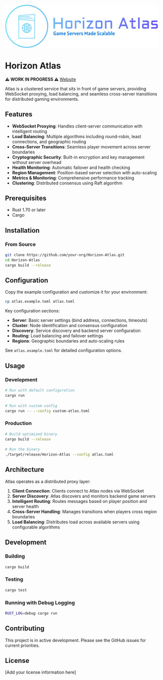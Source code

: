 ![logo-no-background](branding/logo-no-background.png)

# Horizon Atlas

**⚠️ WORK IN PROGRESS ⚠️** [Website](https://horizon.farbeyond.dev/atlas)

Atlas is a clustered service that sits in front of game servers, providing WebSocket proxying, load balancing, and seamless cross-server transitions for distributed gaming environments.

## Features

- **WebSocket Proxying**: Handles client-server communication with intelligent routing
- **Load Balancing**: Multiple algorithms including round-robin, least connections, and geographic routing
- **Cross-Server Transitions**: Seamless player movement across server boundaries
- **Cryptographic Security**: Built-in encryption and key management without server overhead
- **Health Monitoring**: Automatic failover and health checking
- **Region Management**: Position-based server selection with auto-scaling
- **Metrics & Monitoring**: Comprehensive performance tracking
- **Clustering**: Distributed consensus using Raft algorithm

## Prerequisites

- Rust 1.70 or later
- Cargo

## Installation

### From Source

```bash
git clone https://github.com/your-org/Horizon-Atlas.git
cd Horizon-Atlas
cargo build --release
```

## Configuration

Copy the example configuration and customize it for your environment:

```bash
cp atlas.example.toml atlas.toml
```

Key configuration sections:

- **Server**: Basic server settings (bind address, connections, timeouts)
- **Cluster**: Node identification and consensus configuration
- **Discovery**: Service discovery and backend server configuration
- **Routing**: Load balancing and failover settings
- **Regions**: Geographic boundaries and auto-scaling rules

See `atlas.example.toml` for detailed configuration options.

## Usage

### Development

```bash
# Run with default configuration
cargo run

# Run with custom config
cargo run -- --config custom-atlas.toml
```

### Production

```bash
# Build optimized binary
cargo build --release

# Run the binary
./target/release/Horizon-Atlas --config atlas.toml
```

## Architecture

Atlas operates as a distributed proxy layer:

1. **Client Connection**: Clients connect to Atlas nodes via WebSocket
2. **Server Discovery**: Atlas discovers and monitors backend game servers
3. **Intelligent Routing**: Routes messages based on player position and server health
4. **Cross-Server Handling**: Manages transitions when players cross region boundaries
5. **Load Balancing**: Distributes load across available servers using configurable algorithms

## Development

### Building

```bash
cargo build
```

### Testing

```bash
cargo test
```

### Running with Debug Logging

```bash
RUST_LOG=debug cargo run
```

## Contributing

This project is in active development. Please see the GitHub issues for current priorities.

## License

[Add your license information here]
